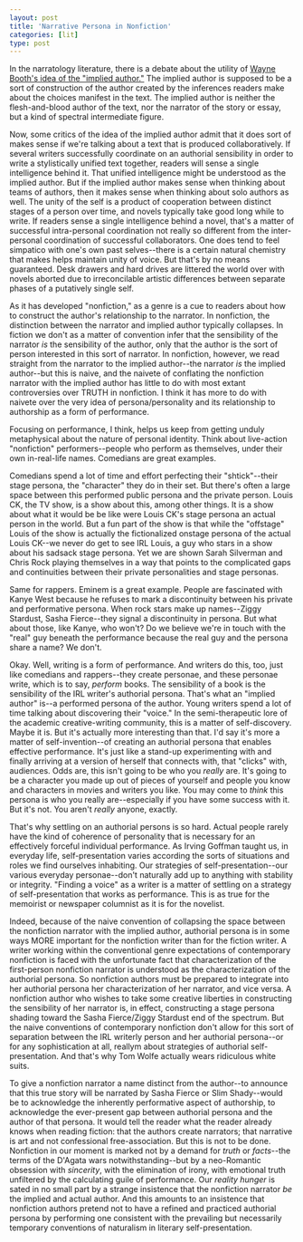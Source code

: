 ```yaml
---
layout: post
title: 'Narrative Persona in Nonfiction'
categories: [lit]
type: post
---
```

In the narratology literature, there is a debate about the utility of [Wayne Booth's idea of the "implied author."](https://www.amazon.com/dp/0226065588?tag=theflybottle-20&camp=0&creative=0&linkCode=as4&creativeASIN=0226065588&adid=1N94Y9A0WHHQDPKMRA7V&) The implied author is supposed to be a sort of construction of the author created by the inferences readers make about the  choices manifest in the text. The implied author is neither the flesh-and-blood author of the text, nor the narrator of the story or essay, but a kind of spectral intermediate figure. 

Now, some critics of the idea of the implied author admit that it does sort of makes sense if we're talking about a text that is produced collaboratively. If several writers successfully coordinate on an authorial sensibility in order to write a stylistically unified text together, readers will sense a single intelligence behind it. That unified intelligence might be understood as the implied author. But if the implied author makes sense when thinking about teams of authors, then it makes sense when thinking about solo authors as well. The unity of the self is a product of cooperation between distinct stages of a person over time, and novels typically take good long while to write. If readers sense a single intelligence behind a novel, that's a matter of successful intra-personal coordination not really so different from the inter-personal coordination of successful collaborators. One does tend to feel simpatico with one's own past selves--there is a certain natural chemistry that makes helps maintain unity of voice. But that's by no means guaranteed. Desk drawers and hard drives are littered the world over with novels aborted due to irreconcilable artistic differences between separate phases of a putatively single self.

As it has developed "nonfiction," as a genre is a cue to readers about how to construct the author's relationship to the narrator. In nonfiction, the distinction between the narrator and implied author typically collapses. In fiction we don't as a matter of convention infer that the sensibility of the narrator *is* the sensibility of the author, only that the author is the sort of person interested in this sort of narrator. In nonfiction, however, we read straight from the narrator to the implied author--the narrator *is* the implied author--but this is naive, and the naivete of conflating the nonfiction narrator with the implied author has little to do with most extant controversies over TRUTH in nonfiction. I think it has more to do with naivete over the very idea of persona/personality and its relationship to authorship as a form of performance. 

Focusing on performance, I think, helps us keep from getting unduly metaphysical about the nature of personal identity. Think about live-action "nonfiction" performers--people who perform as themselves, under their own in-real-life names. Comedians are great examples. 

Comedians spend a lot of time and effort perfecting their "shtick"--their stage persona, the "character" they do in their set. But there's often a large space between this performed public persona and the private person. Louis CK, the TV show, is a show about this, among other things. It is a show about what it would be be like were Louis CK's stage persona an actual person in the world. But a fun part of the show is that while the "offstage" Louis of the show is actually the fictionalized onstage persona of the actual Louis CK--we never do get to see IRL Louis, a guy who stars in a show about his sadsack stage persona. Yet we are shown Sarah Silverman and Chris Rock playing themselves in a way that points to the complicated gaps and continuities between their private personalities and stage personas.

Same for rappers. Eminem is a great example. People are fascinated with Kanye West because he refuses to mark a discontinuity between his private and performative persona. When rock stars make up names--Ziggy Stardust, Sasha Fierce--they signal a discontinuity in persona. But what about those, like Kanye, who won't? Do we believe we're in touch with the "real" guy beneath the performance because the real guy and the persona share a name? We don't.   

Okay. Well, writing is a form of performance. And writers do this, too, just like comedians and rappers--they create personae, and these personae write, which is to say, *perform* books. The sensibility of a book is the sensibility of the IRL writer's authorial persona. That's what an "implied author" is--a performed persona of the author. Young writers spend a lot of time talking about discovering their "voice." In the semi-therapeutic lore of the academic creative-writing community, this is a matter of self-discovery. Maybe it is. But it's actually more interesting than that. I'd say it's more a matter of self-invention--of creating an authorial persona that enables effective performance. It's just like a stand-up experimenting with and finally arriving at a version of herself that connects with, that "clicks" with, audiences. Odds are, this isn't going to be who you *really* are. It's going to be a character you made up out of pieces of yourself and people you know and characters in movies and writers you like. You may come to *think* this persona is who you really are--especially if you have some success with it. But it's not. You aren't *really* anyone, exactly.   

That's why settling on an authorial persons is so hard. Actual people rarely have the kind of coherence of personality that is necessary for an effectively forceful individual performance. As Irving Goffman taught us, in everyday life, self-presentation varies according the sorts of situations and roles we find ourselves inhabiting. Our strategies of self-presentation--our various everyday personae--don't naturally add up to anything with stability or integrity. "Finding a voice" as a writer is a matter of settling on a strategy of self-presentation that works as performance. This is as true for the memoirist or newspaper columnist as it is for the novelist. 

Indeed, because of the naive convention of collapsing the space between the nonfiction narrator with the implied author, authorial persona is in some ways MORE important for the nonfiction writer than for the fiction writer. A writer working within the conventional genre expectations of contemporary nonfiction is faced with the unfortunate fact that characterization of the first-person nonfiction narrator is understood as the characterization of the authorial persona. So nonfiction authors must be prepared to integrate into her authorial persona her characterization of her narrator, and vice versa. A nonfiction author who wishes to take some creative liberties in constructing the sensibility of her narrator is, in effect, constructing a stage persona shading toward the Sasha Fierce/Ziggy Stardust end of the spectrum. But the naive conventions of contemporary nonfiction don't allow for this sort of separation between the IRL writerly person and her authorial persona--or for any sophistication at all, reallym about strategies of authorial self-presentation. And that's why Tom Wolfe actually wears ridiculous white suits. 

To give a nonfiction narrator a name distinct from the author--to announce that this true story will be narrated by Sasha Fierce or Slim Shady--would be to acknowledge the inherently performative aspect of authorship, to acknowledge the ever-present gap between authorial persona and the author of that persona. It would tell the reader what the reader already knows when reading fiction: that the authors create narrators; that narrative is art and not confessional free-association. But this is not to be done. Nonfiction in our moment is marked not by a demand for *truth* or *facts*--the terms of the D'Agata wars notwithstanding--but by a neo-Romantic obsession with *sincerity*, with the elimination of irony, with emotional truth unfiltered by the calculating guile of performance. Our *reality hunger* is sated in no small part by a strange insistence that the nonfiction narrator *be* the implied and actual author. And this amounts to an insistence that nonfiction authors pretend not to have a refined and practiced authorial persona by performing one consistent with the prevailing but necessarily temporary conventions of naturalism in literary self-presentation.     